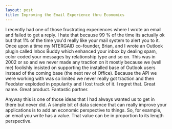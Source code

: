 ```yaml
---
layout: post
title: Improving the Email Experience thru Economics
---
```


I recently had one of those frustrating experiences where I wrote an email and failed to get a reply.  I hate that because 99 % of the time its actually ok but that 1% of the time you'd really like your mail system to alert you to it.  Once upon a time my NTERGAID co-founder, Brian, and I wrote an Outlook plugin called Inbox Buddy which enhanced your inbox by dealing spam, color coded your messages by relationship type and so on.  This was in 2002 or so and we never made any traction on it mostly because we (well me) foolishly insisted on supporting the installed base of Outlook users instead of the coming base (the next rev of Office).  Because the API we were working with was so limited we never really got traction and then Feedster exploded in popularity and I lost track of it.  I regret that.  Great name.  Great product.  Fantastic partner.

Anyway this is one of those ideas that I had always wanted us to get in there but never did.  A simple bit of data science that can really improve your applications is to add an economic perspective to things.  So, for example, an email you write has a value.  That value can be in proportion to its length perspective.  


